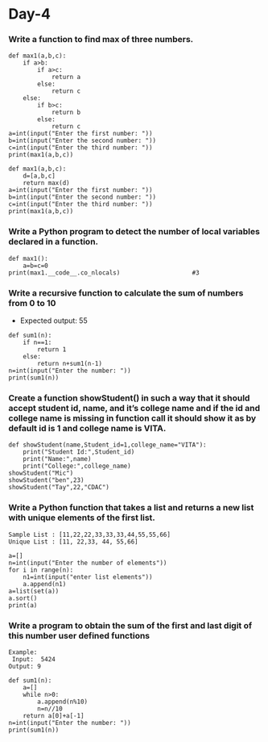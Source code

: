 # Day-4
### Write a function to find max of three numbers.
```
def max1(a,b,c):
    if a>b:
        if a>c:
            return a
        else:
            return c
    else:
        if b>c:
            return b
        else:
            return c
a=int(input("Enter the first number: "))
b=int(input("Enter the second number: "))
c=int(input("Enter the third number: "))
print(max1(a,b,c))
```

```
def max1(a,b,c):
    d=[a,b,c]
    return max(d)
a=int(input("Enter the first number: "))
b=int(input("Enter the second number: "))
c=int(input("Enter the third number: "))
print(max1(a,b,c))
 ```
 
### Write a Python program to detect the number of local variables declared in a function.

```
def max1():
    a=b=c=0
print(max1.__code__.co_nlocals)                    #3
```

###	Write a recursive function to calculate the sum of numbers from 0 to 10
* Expected output: 55	
```
def sum1(n):
    if n==1:
        return 1
    else:
        return n+sum1(n-1)
n=int(input("Enter the number: "))
print(sum1(n))
```  
### Create a function showStudent() in such a way that it should accept student id, name, and it’s college name  and if the id and college name is missing in function call it should show it as by default id is 1 and college name  is VITA.

```
def showStudent(name,Student_id=1,college_name="VITA"):
    print("Student Id:",Student_id)
    print("Name:",name)
    print("College:",college_name)
showStudent("Mic")
showStudent("ben",23)
showStudent("Tay",22,"CDAC")
```
     
### Write a Python function that takes a list and returns a new list with unique elements of the first list.

```
Sample List : [11,22,22,33,33,33,44,55,55,66]
Unique List : [11, 22,33, 44, 55,66]
```

```
a=[]
n=int(input("Enter the number of elements"))
for i in range(n):
    n1=int(input("enter list elements"))
    a.append(n1)
a=list(set(a))
a.sort()
print(a)
```
     
### Write a program to obtain the sum of the first and last digit of this number user defined functions
```
Example:
 Input:  5424
Output: 9
```

```
def sum1(n):
    a=[]
    while n>0:
        a.append(n%10)
        n=n//10
    return a[0]+a[-1]
n=int(input("Enter the number: "))
print(sum1(n))
```


